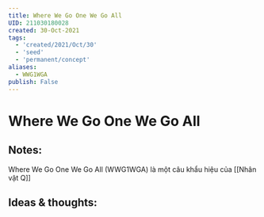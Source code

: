 ```yaml
---
title: Where We Go One We Go All
UID: 211030180028
created: 30-Oct-2021
tags:
  - 'created/2021/Oct/30'
  - 'seed'
  - 'permanent/concept'
aliases:
  - WWG1WGA
publish: False
---
```

# Where We Go One We Go All

## Notes:
Where We Go One We Go All (WWG1WGA) là một câu khẩu hiệu của [[Nhân vật Q]]

## Ideas & thoughts:


